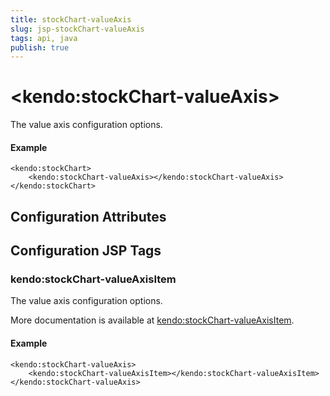 ```yaml
---
title: stockChart-valueAxis
slug: jsp-stockChart-valueAxis
tags: api, java
publish: true
---
```


# \<kendo:stockChart-valueAxis\>

The value axis configuration options.

#### Example
    <kendo:stockChart>
        <kendo:stockChart-valueAxis></kendo:stockChart-valueAxis>
    </kendo:stockChart>

## Configuration Attributes


##  Configuration JSP Tags

### kendo:stockChart-valueAxisItem

The value axis configuration options.

More documentation is available at [kendo:stockChart-valueAxisItem](/kendo-ui/api/wrappers/jsp/stockchart/valueaxisitem).

#### Example

    <kendo:stockChart-valueAxis>
        <kendo:stockChart-valueAxisItem></kendo:stockChart-valueAxisItem>
    </kendo:stockChart-valueAxis>

